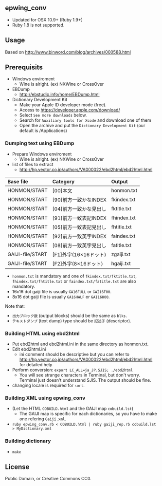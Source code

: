 ## epwing_conv
- Updated for OSX 10.9+ (Ruby 1.9+)
- Ruby 1.8 is not supported.

## Usage
Based on http://www.binword.com/blog/archives/000588.html

## Prerequisits
- Windows enviroment
  - Wine is alright. (ex) NXWine or CrossOver
- EBDump
  - http://ebstudio.info/home/EBDump.html
- Dictionary Development Kit
  - Make your Apple ID developer mode (free).
  - Access to https://developer.apple.com/download/
  - Select `See more downloads` below.
  - Search for `Auxiliary tools for Xcode` and download one of them
  - Open the archive and put the `Dictionary Development Kit` (our default is /Applications)

### Dumping text using EBDump
- Prepare Windows enviroment
  - Wine is alright. (ex) NXWine or CrossOver
- list of files to extract
  - http://hp.vector.co.jp/authors/VA000022/ebd2html/ebd2html.html

|Base file|Category|Output|
|:--|:--|:--|
|HONMON/START|[00]本文|honmon.txt|
|HONMON/START|[90]前方一致かなINDEX|fkindex.txt|
|HONMON/START|[04]前方一致かな見出し|fktitle.txt|
|HONMON/START|[91]前方一致表記INDEX|fhindex.txt|
|HONMON/START|[05]前方一致表記見出し|fhtitle.txt|
|HONMON/START|[92]前方一致英字INDEX|faindex.txt|
|HONMON/START|[08]前方一致英字見出し|fatitle.txt|
|GAIJI-file/START|[F1]外字(16×16ドット)|zgaiji.txt|
|GAIJI-file/START|[F2]外字(8×16ドット)|hgaiji.txt|

- `honmon.txt` is mandatory and one of `fkindex.txt/fktitle.txt`, `fhindex.txt/fhtitle.txt` or `faindex.txt/fatitle.txt` are also mandatory.
- 16x16 dot gaiji file is usually `GA16FULL` or `GAI16F00`.
- 8x16 dot gaiji file is usually `GA16HALF` or `GAI16H00`.

Note that:

- `出力ブロック数` (output blocks) should be the same as `blks`.
- `テキストダンプ` (text dump) type should be `記述子` (descriptor).

### Building HTML using ebd2html
- Put ebd2html and ebd2html.ini in the same directory as honmon.txt.
- Edit ebd2html.ini
  - ini comment should be descriptive but you can refer to http://hp.vector.co.jp/authors/VA000022/ebd2html/ebd2html.html for detailed help
- Perform conversion: `export LC_ALL=ja_JP.SJIS; ./ebd2html`
  - You will see strange characters in Terminal, but don't worry. Terminal just doesn't understand SJIS. The output should be fine.
- changing locale is required for `sort`.

### Building XML using epwing_conv
- (Let the HTML `COBUILD.html` and the GAIJI map `cobuild.lst`)
  - The GAIJI map is specific for each dictionaries, so you have to make one refering `Gaiji.xml`.
- `ruby epwing_conv.rb < COBUILD.html | ruby gaiji_rep.rb cobuild.lst > MyDictionary.xml`

### Building dictionary
- `make`

## License
Public Domain, or Creative Commons CC0.
